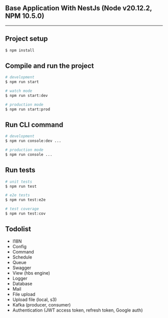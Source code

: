 ## Base Application With NestJs (Node v20.12.2, NPM 10.5.0)

----

## Project setup

```bash
$ npm install
```

## Compile and run the project

```bash
# development
$ npm run start

# watch mode
$ npm run start:dev

# production mode
$ npm run start:prod
```

## Run CLI command

```bash
# development
$ npm run console:dev ...

# production mode
$ npm run console ...
```

## Run tests

```bash
# unit tests
$ npm run test

# e2e tests
$ npm run test:e2e

# test coverage
$ npm run test:cov
```

## Todolist

* I18N
* Config
* Command
* Schedule
* Queue
* Swagger
* View (hbs engine)
* Logger
* Database
* Mail
* File upload
* Upload file (local, s3)
* Kafka (producer, consumer)
* Authentication (JWT access token, refresh token, Google auth)
